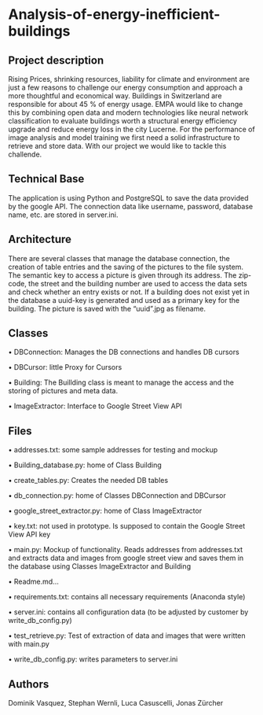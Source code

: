 # Analysis-of-energy-inefficient-buildings
## Project description 
Rising Prices, shrinking resources, liability for climate and environment are just a few reasons to challenge our energy consumption and approach a more thoughtful and economical way. Buildings in Switzerland are responsible for about 45 % of energy usage. EMPA would like to change this by combining open data and modern technologies like neural network classification to evaluate buildings worth a structural energy efficiency upgrade and reduce energy loss in the city Lucerne. For the performance of image analysis and model training we first need a solid infrastructure to retrieve and store data. With our project we would like to tackle this challende. 

## Technical Base
The application is using Python and PostgreSQL to save the data provided by the google API. The connection data like username, password, database name, etc. are stored in server.ini. 
## Architecture
There are several classes that manage the database connection, the creation of table entries and the saving of the pictures to the file system.
The semantic key to access a picture is given through its address. The zip-code, the street and the building number are used to access the data sets and check whether an entry exists or not. If a building does not exist yet in the database a uuid-key is generated and used as a primary key for the building. The picture is saved with the “uuid”.jpg as filename. 
## Classes
•	DBConnection: Manages the DB connections and handles DB cursors

•	DBCursor: little Proxy for Cursors

•	Building: The Buillding class is meant to manage the access and the storing of pictures and meta data.

•	ImageExtractor: Interface to Google Street View API

## Files
•	addresses.txt: some sample addresses for testing and mockup

•	Building_database.py: home of Class Building

•	create_tables.py: Creates the needed DB tables

•	db_connection.py: home of Classes DBConnection and DBCursor

•	google_street_extractor.py: home of Class ImageExtractor

•	key.txt: not used in prototype. Is supposed to contain the Google Street View API key

•	main.py: Mockup of functionality. Reads addresses from addresses.txt and extracts data and images from google street view and saves them in the database using Classes ImageExtractor and Building

•	Readme.md…

•	requirements.txt: contains all necessary requirements (Anaconda style)

•	server.ini: contains all configuration data (to be adjusted by customer by write_db_config.py)

•	test_retrieve.py: Test of extraction of data and images that were written with main.py

•	write_db_config.py: writes parameters to server.ini

## Authors 
Dominik Vasquez, Stephan Wernli, Luca Casuscelli, Jonas Zürcher 

